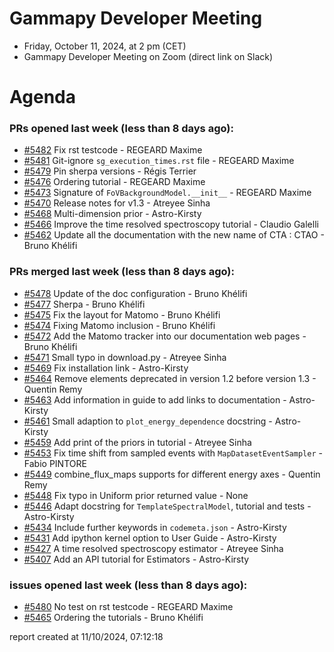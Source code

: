 # Gammapy Developer Meeting 
 * Friday, October 11, 2024, at 2 pm (CET) 
 * Gammapy Developer Meeting on Zoom (direct link on Slack) 
# Agenda

### PRs opened last week (less than 8 days ago): 
* [#5482](https://github.com/gammapy/gammapy/pull/5482) Fix rst testcode - REGEARD Maxime
* [#5481](https://github.com/gammapy/gammapy/pull/5481) Git-ignore `sg_execution_times.rst` file - REGEARD Maxime
* [#5479](https://github.com/gammapy/gammapy/pull/5479) Pin sherpa versions - Régis Terrier
* [#5476](https://github.com/gammapy/gammapy/pull/5476) Ordering tutorial - REGEARD Maxime
* [#5473](https://github.com/gammapy/gammapy/pull/5473) Signature of `FoVBackgroundModel.__init__`  - REGEARD Maxime
* [#5470](https://github.com/gammapy/gammapy/pull/5470) Release notes for v1.3 - Atreyee Sinha
* [#5468](https://github.com/gammapy/gammapy/pull/5468) Multi-dimension prior - Astro-Kirsty
* [#5466](https://github.com/gammapy/gammapy/pull/5466) Improve the time resolved spectroscopy tutorial - Claudio Galelli
* [#5462](https://github.com/gammapy/gammapy/pull/5462) Update all the documentation with the new name of CTA : CTAO - Bruno Khélifi

### PRs merged last week (less than 8 days ago): 
* [#5478](https://github.com/gammapy/gammapy/pull/5478) Update of the doc configuration - Bruno Khélifi
* [#5477](https://github.com/gammapy/gammapy/pull/5477) Sherpa - Bruno Khélifi
* [#5475](https://github.com/gammapy/gammapy/pull/5475) Fix the layout for Matomo - Bruno Khélifi
* [#5474](https://github.com/gammapy/gammapy/pull/5474) Fixing Matomo inclusion - Bruno Khélifi
* [#5472](https://github.com/gammapy/gammapy/pull/5472) Add the Matomo tracker into our documentation web pages - Bruno Khélifi
* [#5471](https://github.com/gammapy/gammapy/pull/5471) Small typo in download.py - Atreyee Sinha
* [#5469](https://github.com/gammapy/gammapy/pull/5469) Fix installation link - Astro-Kirsty
* [#5464](https://github.com/gammapy/gammapy/pull/5464) Remove elements deprecated in version 1.2 before version 1.3 - Quentin Remy
* [#5463](https://github.com/gammapy/gammapy/pull/5463) Add information in guide to add links to documentation - Astro-Kirsty
* [#5461](https://github.com/gammapy/gammapy/pull/5461) Small adaption to `plot_energy_dependence` docstring - Astro-Kirsty
* [#5459](https://github.com/gammapy/gammapy/pull/5459) Add print of the priors in tutorial  - Atreyee Sinha
* [#5453](https://github.com/gammapy/gammapy/pull/5453) Fix time shift from sampled events with `MapDatasetEventSampler` - Fabio PINTORE
* [#5449](https://github.com/gammapy/gammapy/pull/5449) combine_flux_maps  supports for different energy axes - Quentin Remy
* [#5448](https://github.com/gammapy/gammapy/pull/5448) Fix typo in Uniform prior returned value - None
* [#5446](https://github.com/gammapy/gammapy/pull/5446) Adapt docstring for `TemplateSpectralModel`, tutorial and tests - Astro-Kirsty
* [#5434](https://github.com/gammapy/gammapy/pull/5434) Include further keywords in `codemeta.json` - Astro-Kirsty
* [#5431](https://github.com/gammapy/gammapy/pull/5431) Add ipython kernel option to User Guide - Astro-Kirsty
* [#5427](https://github.com/gammapy/gammapy/pull/5427) A time resolved spectroscopy estimator - Atreyee Sinha
* [#5407](https://github.com/gammapy/gammapy/pull/5407) Add an API tutorial for Estimators - Astro-Kirsty

### issues opened last week (less than 8 days ago): 
* [#5480](https://github.com/gammapy/gammapy/issues/5480) No test on rst testcode - REGEARD Maxime
* [#5465](https://github.com/gammapy/gammapy/issues/5465) Ordering the tutorials - Bruno Khélifi

 report created at 11/10/2024, 07:12:18